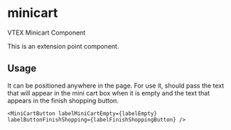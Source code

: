 # minicart
VTEX Minicart Component 

This is an extension point component.

## Usage

It can be positioned anywhere in the page. For use it, should pass the text that will appear in the mini cart box when it is empty and the text that appears in the finish shopping button.

```<MiniCartButton labelMiniCartEmpty={labelEmpty} labelButtonFinishShopping={labelFinishShoppingButton} />```
